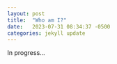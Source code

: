 ```yaml
---
layout: post
title:  "Who am I?"
date:   2023-07-31 08:34:37 -0500
categories: jekyll update
---
```

In progress...